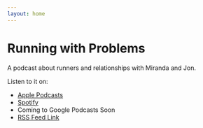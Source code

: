 ```yaml
---
layout: home
---
```


# Running with Problems

A podcast about runners and relationships with Miranda and Jon.

Listen to it on:

- [Apple Podcasts](https://podcasts.apple.com/us/podcast/running-with-problems/id1684062687)
- [Spotify](https://open.spotify.com/show/5V5FI3Z23dE8WkgSaCS6uq?si=6cd3d44297d9471c)
- Coming to Google Podcasts Soon
- [RSS Feed Link](feed.xml)
